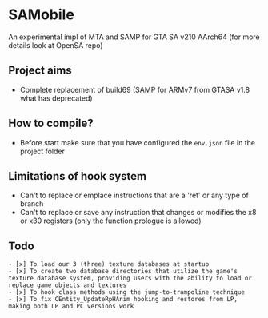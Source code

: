 # SAMobile
An experimental impl of MTA and SAMP for GTA SA v210 AArch64 (for more details look at OpenSA repo)

## Project aims
- Complete replacement of build69 (SAMP for ARMv7 from GTASA v1.8 what has deprecated)

## How to compile?
- Before start make sure that you have configured the `env.json` file in the project folder

## Limitations of hook system
- Can't to replace or emplace instructions that are a 'ret' or any type of branch
- Can't to replace or save any instruction that changes or modifies the x8 or x30 registers (only the function prologue is allowed)

## Todo
```
- [x] To load our 3 (three) texture databases at startup
- [x] To create two database directories that utilize the game's texture database system, providing users with the ability to load or replace game objects and textures
- [x] To hook class methods using the jump-to-trampoline technique
- [x] To fix CEntity_UpdateRpHAnim hooking and restores from LP, making both LP and PC versions work
```
